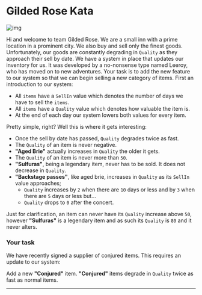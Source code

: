 # Gilded Rose Kata

![img](https://miro.medium.com/v2/resize:fit:1024/1*pyxAQpWdiVe8JO0fJYIPxw.jpeg)

Hi and welcome to team Gilded Rose. We are a small inn with a prime location in a prominent city. We also buy and sell only the finest goods. Unfortunately, our goods are constantly degrading in `Quality` as they approach their sell by date. We have a system in place that updates our inventory for us. It was developed by a no-nonsense type named Leeroy, who has moved on to new adventures. Your task is to add the new feature to our system so that we can begin selling a new category of items. First an introduction to our system:

- All `items` have a `SellIn` value which denotes the number of days we have to sell the `items`.
- All `items` have a `Quality` value which denotes how valuable the item is.
- At the end of each day our system lowers both values for every item.

Pretty simple, right? Well this is where it gets interesting:

- Once the sell by date has passed, `Quality` degrades twice as fast.
- The `Quality` of an item is never negative.
- __"Aged Brie"__ actually increases in `Quality` the older it gets.
- The `Quality` of an item is never more than `50`.
- __"Sulfuras"__, being a legendary item, never has to be sold. It does not decrease in `Quality`.
- __"Backstage passes"__, like aged brie, increases in `Quality` as its `SellIn` value approaches;
	- `Quality` increases by `2` when there are `10` days or less and by `3` when there are `5` days or less but...
	- `Quality` drops to `0` after the concert.

Just for clarification, an item can never have its `Quality` increase above `50`, however __"Sulfuras"__ is a legendary item and as such its `Quality` is `80` and it never alters.

### Your task

We have recently signed a supplier of conjured items. This requires an update to our system:

Add a new __"Conjured"__ item. __"Conjured"__ items degrade in `Quality` twice as fast as normal items.

---
